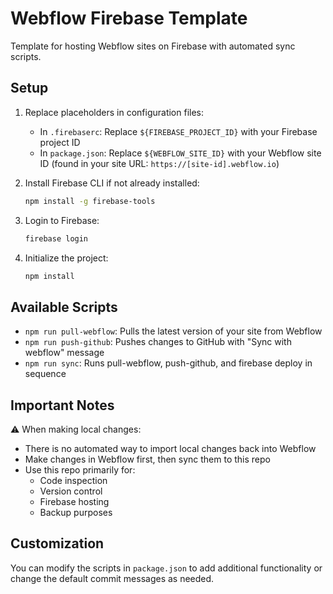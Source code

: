 # Webflow Firebase Template

Template for hosting Webflow sites on Firebase with automated sync scripts.

## Setup

1. Replace placeholders in configuration files:
   - In `.firebaserc`: Replace `${FIREBASE_PROJECT_ID}` with your Firebase project ID
   - In `package.json`: Replace `${WEBFLOW_SITE_ID}` with your Webflow site ID (found in your site URL: `https://[site-id].webflow.io`)

2. Install Firebase CLI if not already installed:
   ```bash
   npm install -g firebase-tools
   ```

3. Login to Firebase:
   ```bash
   firebase login
   ```

4. Initialize the project:
   ```bash
   npm install
   ```

## Available Scripts

- `npm run pull-webflow`: Pulls the latest version of your site from Webflow
- `npm run push-github`: Pushes changes to GitHub with "Sync with webflow" message
- `npm run sync`: Runs pull-webflow, push-github, and firebase deploy in sequence

## Important Notes

⚠️ When making local changes:
- There is no automated way to import local changes back into Webflow
- Make changes in Webflow first, then sync them to this repo
- Use this repo primarily for:
  - Code inspection
  - Version control
  - Firebase hosting
  - Backup purposes

## Customization

You can modify the scripts in `package.json` to add additional functionality or change the default commit messages as needed.